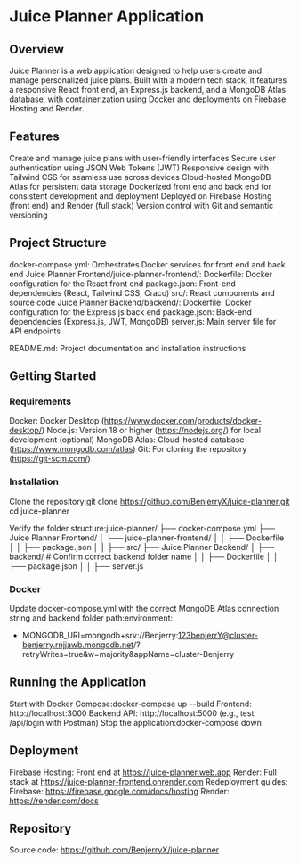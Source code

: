 # Juice Planner Application

## Overview
Juice Planner is a web application designed to help users create and manage personalized juice plans. Built with a modern tech stack, it features a responsive React front end, an Express.js backend, and a MongoDB Atlas database, with containerization using Docker and deployments on Firebase Hosting and Render.

## Features
Create and manage juice plans with user-friendly interfaces
Secure user authentication using JSON Web Tokens (JWT)
Responsive design with Tailwind CSS for seamless use across devices
Cloud-hosted MongoDB Atlas for persistent data storage
Dockerized front end and back end for consistent development and deployment
Deployed on Firebase Hosting (front end) and Render (full stack)
Version control with Git and semantic versioning

## Project Structure
docker-compose.yml: Orchestrates Docker services for front end and back end
Juice Planner Frontend/juice-planner-frontend/:
Dockerfile: Docker configuration for the React front end
package.json: Front-end dependencies (React, Tailwind CSS, Craco)
src/: React components and source code
Juice Planner Backend/backend/:
Dockerfile: Docker configuration for the Express.js back end
package.json: Back-end dependencies (Express.js, JWT, MongoDB)
server.js: Main server file for API endpoints


README.md: Project documentation and installation instructions

## Getting Started

### Requirements
Docker: Docker Desktop (https://www.docker.com/products/docker-desktop/)
Node.js: Version 18 or higher (https://nodejs.org/) for local development (optional)
MongoDB Atlas: Cloud-hosted database (https://www.mongodb.com/atlas)
Git: For cloning the repository (https://git-scm.com/)

### Installation
Clone the repository:git clone https://github.com/BenjerryX/juice-planner.git
cd juice-planner

Verify the folder structure:juice-planner/
├── docker-compose.yml
├── Juice Planner Frontend/
│   ├── juice-planner-frontend/
│   │   ├── Dockerfile
│   │   ├── package.json
│   │   ├── src/
├── Juice Planner Backend/
│   ├── backend/  # Confirm correct backend folder name
│   │   ├── Dockerfile
│   │   ├── package.json
│   │   ├── server.js

### Docker
Update docker-compose.yml with the correct MongoDB Atlas connection string and backend folder path:environment:
  - MONGODB_URI=mongodb+srv://Benjerry:123benjerrY@cluster-benjerry.rnjjawb.mongodb.net/?retryWrites=true&w=majority&appName=cluster-Benjerry



## Running the Application

Start with Docker Compose:docker-compose up --build
Frontend: http://localhost:3000
Backend API: http://localhost:5000 (e.g., test /api/login with Postman)
Stop the application:docker-compose down



## Deployment
Firebase Hosting: Front end at https://juice-planner.web.app
Render: Full stack at https://juice-planner-frontend.onrender.com
Redeployment guides:
Firebase: https://firebase.google.com/docs/hosting
Render: https://render.com/docs



## Repository

Source code: https://github.com/BenjerryX/juice-planner
